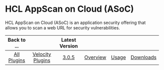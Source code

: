 
HCL AppScan on Cloud (ASoC)
===========================

HCL AppScan on Cloud (ASoC) is an application security offering that allows you to scan a web URL for security
vulnerabilities.

|Back to ...||Latest Version||||
| :---: | :---: | :---: | :---: | :---: | :---: |
|[All Plugins](../../index.md)|[Velocity Plugins](../README.md)|[3.0.5](https://raw.githubusercontent.com/UrbanCode/IBM-UCV-PLUGINS/main/files/ucv-ext-asoc/ucv-ext-asoc-3.0.5.tar.zip)|[Overview](overview.md)|[Usage](usage.md)|[Downloads](downloads.md)|
